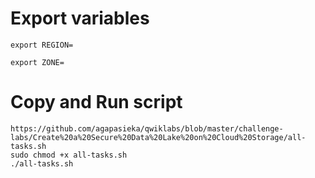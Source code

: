 # Export variables
```
export REGION=
```
```
export ZONE=
```
# Copy and Run script
```
https://github.com/agapasieka/qwiklabs/blob/master/challenge-labs/Create%20a%20Secure%20Data%20Lake%20on%20Cloud%20Storage/all-tasks.sh
sudo chmod +x all-tasks.sh
./all-tasks.sh
```
